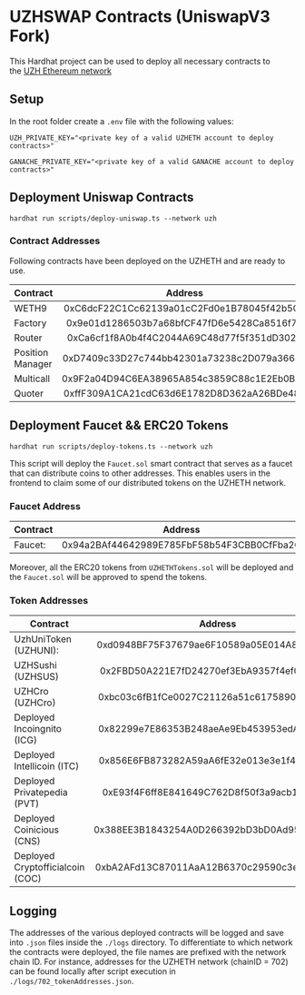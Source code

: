 # UZHSWAP Contracts (UniswapV3 Fork)

This Hardhat project can be used to deploy all necessary contracts to  
the [UZH Ethereum network](http://uzheth.business.uzh.ch)

## Setup

In the root folder create a `.env` file with the following values:

``
UZH_PRIVATE_KEY="<private key of a valid UZHETH account to deploy contracts>"
``

``
GANACHE_PRIVATE_KEY="<private key of a valid GANACHE account to deploy contracts>"
``

## Deployment  Uniswap Contracts

``` 
hardhat run scripts/deploy-uniswap.ts --network uzh    
```   

### Contract Addresses

Following contracts have been deployed on the UZHETH and are ready to use.

| Contract        | Address     |    
| ------------- |:-------------:|    
| WETH9         | 0xC6dcF22C1Cc62139a01cC2Fd0e1B78045f42b5C4    |    
| Factory       | 0x9e01d1286503b7a68bfCF47fD6e5428Ca8516f76    |     
| Router        | 0xCa6cf1f8A0b4f4C2044A69C48d77f5f351dD3029    |     
| Position Manager   | 0xD7409c33D27c744bb42301a73238c2D079a36649 |     
| Multicall   | 0x9F2a04D94C6EA38965A854c3859C88c1E2Eb0BA0 |     
| Quoter   | 0xffF309A1CA21cdC63d6E1782D8D362aA26BDe480 |  

## Deployment Faucet && ERC20 Tokens

``` 
hardhat run scripts/deploy-tokens.ts --network uzh    
```   

This script will deploy the `Faucet.sol` smart contract that serves as a faucet that can distribute coins to other
addresses. This enables users in the frontend to claim some of our distributed tokens on the UZHETH network.

### Faucet Address

| Contract        | Address     |    
| ------------- |:-------------:|   
| Faucet:   | 0x94a2BAf44642989E785FbF58b54F3CBB0CfFba2C|

Moreover, all the ERC20 tokens from `UZHETHTokens.sol` will be deployed and the `Faucet.sol` will be approved to spend
the tokens.

### Token Addresses

| Contract        | Address     |    
| ------------- |:-------------:|   
| UzhUniToken (UZHUNI):  | 0xd0948BF75F37679ae6F10589a05E014A8Bd70630|  
| UZHSushi (UZHSUS) | 0x2FBD50A221E7fD24270ef3EbA9357f4ef01b6C85|  
| UZHCro (UZHCro) | 0xbc03c6fB1fCe0027C21126a51c6175890971A2F9|  
| Deployed Incoingnito (ICG)| 0x82299e7E86353B248aeAe9Eb453953edAef7385d|  
|Deployed Intellicoin (ITC)| 0x856E6FB873282A59aA6fE32e013e3e1f4438c6A8|  
| Deployed Privatepedia (PVT) | 0xE93f4F6ff8E841649C762D8f50f3a9acb1B67758|   
| Deployed Coinicious (CNS) |  0x388EE3B1843254A0D266392bD3bD0Ad95E86C8CF|  
| Deployed Cryptofficialcoin (COC) | 0xbA2AFd13C87011AaA12B6370c29590c3e29B59C8|

## Logging

The addresses of the various deployed contracts will be logged and save into `.json` files inside the `./logs`
directory. To differentiate to which network the contracts were deployed, the file names are prefixed with the network
chain ID. For instance, addresses for the UZHETH network (chainID = 702) can be found locally after script execution
in `./logs/702_tokenAddresses.json`.